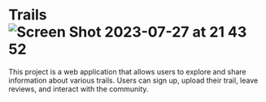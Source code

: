 # Trails![Screen Shot 2023-07-27 at 21 43 52](https://github.com/yaoyueyue/Trails/assets/131193305/5c907428-6424-41c0-a25c-b5d60c06ade4)

This project is a web application that allows users to explore and share information about various trails. Users can sign up, upload their trail, leave reviews, and interact with the community.
